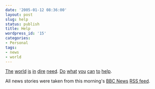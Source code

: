 ```yaml
---
date: '2005-01-12 08:36:00'
layout: post
slug: help
status: publish
title: Help
wordpress_id: '15'
categories:
- Personal
tags:
- news
- world
---
```


[The](http://news.bbc.co.uk/2/hi/africa/4166863.stm) [world](http://news.bbc.co.uk/2/hi/asia-pacific/4167087.stm) [is](http://news.bbc.co.uk/2/hi/americas/4165627.stm) [in](http://news.bbc.co.uk/2/hi/south_asia/4167299.stm) [dire](http://news.bbc.co.uk/2/hi/middle_east/4166587.stm) [need](http://news.bbc.co.uk/2/hi/business/4166727.stm).  [Do](http://www.redcross.org/donate/donate.html) [what](https://www.habitat.org/donation/generaldonation/default.aspx) [you](http://www.ifrc.org/helpnow/donate/donate_response.asp) [can](http://www.oxfam.co.uk/) [to](http://www.unicef.org/) [help](http://www.doctorswithoutborders.org/).

All news stories were taken from this morning's [BBC News](http://news.bbc.co.uk/) [RSS feed](http://news.bbc.co.uk/rss/newsonline_world_edition/front_page/rss091.xml).
